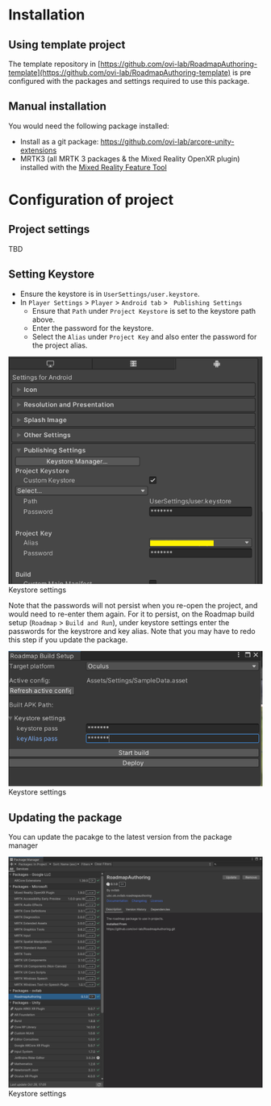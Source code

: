 # Installation

## Using template project
The template repository in [https://github.com/ovi-lab/RoadmapAuthoring-template](https://github.com/ovi-lab/RoadmapAuthoring-template) is pre configured with the packages and settings required to use this package.

## Manual installation
You would need the following package installed:
- Install as a git package: https://github.com/ovi-lab/arcore-unity-extensions
- MRTK3 (all MRTK 3 packages & the Mixed Reality OpenXR plugin) installed with the [Mixed Reality Feature Tool](https://www.microsoft.com/en-us/download/details.aspx?id=102778)

# Configuration of project

## Project settings
 TBD
 
## Setting Keystore
- Ensure the keystore is in `UserSettings/user.keystore`. 
- In `Player Settings` > `Player` > `Android tab` > ` Publishing Settings`
  - Ensure that `Path` under `Project Keystore` is set to the keystore path above.
  - Enter the password for the keystore.
  - Select the `Alias` under `Project Key` and also enter the password for the project alias.
  
<div class="image">
    <img src="https://raw.githubusercontent.com/ovi-lab/RoadmapAuthoring/documentation/Documentation~/figures/docs/keystore.png" alt="Keystore settings">
    <div class="caption"> Keystore settings</div>
</div>

Note that the passwords will not persist when you re-open the project, and would need to re-enter them again. For it to persist, on the Roadmap build setup (`Roadmap` > `Build and Run`), under keystore settings enter the passwords for the keystrore and key alias. Note that you may have to redo this step if you update the package.

<div class="image">
    <img src="https://raw.githubusercontent.com/ovi-lab/RoadmapAuthoring/documentation/Documentation~/figures/docs/roadmap_build_settings.png" alt="Roadmap build and run window">
    <div class="caption"> Keystore settings</div>
</div>

## Updating the package
You can update the pacakge to the latest version from the package manager

<div class="image">
    <img src="https://raw.githubusercontent.com/ovi-lab/RoadmapAuthoring/documentation/Documentation~/figures/docs/package_manager_update.png" alt="Pacakge manager update">
    <div class="caption"> Keystore settings</div>
</div>
